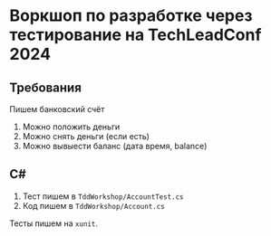 # Воркшоп по разработке через тестирование на TechLeadConf 2024

## Требования
Пишем банковский счёт
1. Можно положить деньги
1. Можно снять деньги (если есть)
1. Можно вывыести баланс (дата время, balance)

## C#

1. Тест пишем в `TddWorkshop/AccountTest.cs`
1. Код пишем в `TddWorkshop/Account.cs`

Тесты пишем на `xunit`.
